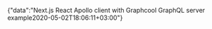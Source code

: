 {"data":"Next.js React Apollo client with Graphcool GraphQL server example2020-05-02T18:06:11+03:00"}
